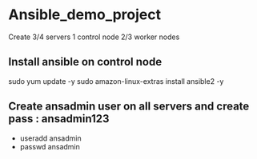 # Ansible_demo_project

Create 3/4 servers 
1 control node 
2/3 worker nodes

## Install ansible on control node 

sudo yum update -y
sudo amazon-linux-extras install ansible2 -y

## Create ansadmin user on all servers and create pass : ansadmin123
* useradd ansadmin
* passwd ansadmin
